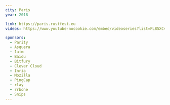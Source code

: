 ```yaml
---
city: Paris
year: 2018

link: https://paris.rustfest.eu
videos: https://www.youtube-nocookie.com/embed/videoseries?list=PL85XCvVPmGQgdqz9kz6qH3SI_hp7Zb4s1

sponsors:
  - Parity
  - Asquera
  - 1aim
  - Baidu
  - Bitfury
  - Clever Cloud
  - Inria
  - Mozilla
  - PingCap
  - rlay
  - rrbone
  - Snips
---
```

